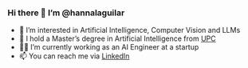 ### Hi there 👋 I’m @hannalaguilar
- 🤖 I’m interested in Artificial Intelligence, Computer Vision and LLMs
- 🏫 I hold a Master’s degree in Artificial Intelligence from [UPC](https://www.upc.edu/en/masters/artificial-intelligence)
- 👩‍💻 I’m currently working as an AI Engineer at a startup
- 📫 You can reach me via [LinkedIn](https://www.linkedin.com/in/hannalizarzaburu/)




<!--
**hannalaguilar/hannalaguilar** is a ✨ _special_ ✨ repository because its `README.md` (this file) appears on your GitHub profile.



